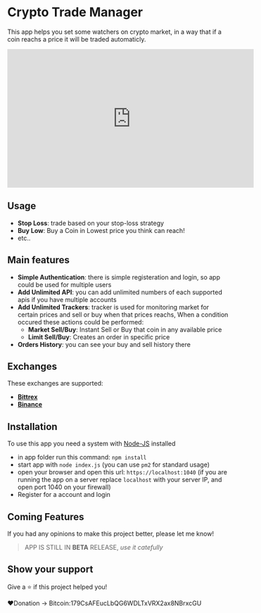 <script async src="https://www.googletagmanager.com/gtag/js?id=UA-37761633-2"></script>
<script>
  window.dataLayer = window.dataLayer || [];
  function gtag(){dataLayer.push(arguments);}
  gtag('js', new Date());

  gtag('config', 'UA-37761633-2');
</script>
# Crypto Trade Manager
This app helps you set some watchers on crypto market, in a way that if a coin reachs a price it will be traded automaticly.
<iframe width="560" height="315" src="https://www.youtube.com/embed/1THmL1ILI4Q" frameborder="0" allow="accelerometer; autoplay; encrypted-media; gyroscope; picture-in-picture" allowfullscreen></iframe>

## Usage
* __Stop Loss__: trade based on your stop-loss strategy 
* __Buy Low__: Buy a Coin in Lowest price you think can reach!
* etc..

## Main features
* __Simple Authentication__: there is simple registeration and login, so app could be used for multiple users
* __Add Unlimited API__: you can add unlimited numbers of each supported apis if you have multiple accounts
* __Add Unlimited Trackers__: tracker is used for monitoring market for certain prices and sell or buy when that prices reachs, When a condition occured these actions could be performed:
	* __Market Sell/Buy__: Instant Sell or Buy that coin in any available price
	* __Limit Sell/Buy__: Creates an order in specific price
* __Orders History__: you can see your buy and sell history there

## Exchanges
These exchanges are supported:
* __[Bittrex](https://bittrex.com/)__
* __[Binance](https://www.binance.com/)__

## Installation
To use this app you need a system with [Node-JS](https://nodejs.org/en/download/) installed
* in app folder run this command: `npm install`
* start app with `node index.js` (you can use `pm2` for standard usage)
* open your browser and open this url: `https://localhost:1040` (if you are running the app on a server replace `localhost` with your server IP, and open port 1040 on your firewall)
* Register for a account and login

## Coming Features
If you had any opinions to make this project better, please let me know!
> APP IS STILL IN __BETA__ RELEASE, _use it catefully_

## Show your support
Give a ⭐️ if this project helped you!

❤️Donation -> Bitcoin:179CsAFEucLbQG6WDLTxVRX2ax8NBrxcGU
